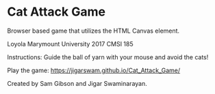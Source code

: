 # Cat Attack Game
Browser based game that utilizes the HTML Canvas element.

Loyola Marymount University 2017
CMSI 185

Instructions:
Guide the ball of yarn with your mouse and avoid the cats!

Play the game: https://jigarswam.github.io/Cat_Attack_Game/

Created by Sam Gibson and Jigar Swaminarayan.
